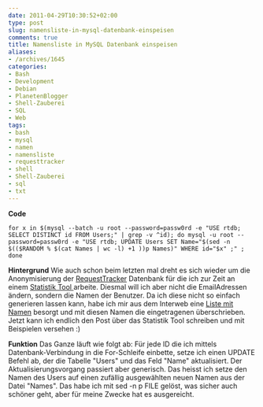 ```yaml
---
date: 2011-04-29T10:30:52+02:00
type: post
slug: namensliste-in-mysql-datenbank-einspeisen
comments: true
title: Namensliste in MySQL Datenbank einspeisen
aliases:
- /archives/1645
categories:
- Bash
- Development
- Debian
- PlanetenBlogger
- Shell-Zauberei
- SQL
- Web
tags:
- bash
- mysql
- namen
- namensliste
- requesttracker
- shell
- Shell-Zauberei
- sql
- txt
---
```


**Code**
```
for x in $(mysql --batch -u root --password=passw0rd -e "USE rtdb; SELECT DISTINCT id FROM Users;" | grep -v ^id); do mysql -u root --password=passw0rd -e "USE rtdb; UPDATE Users SET Name="$(sed -n $(($RANDOM % $(cat Names | wc -l) +1 ))p Names)" WHERE id="$x" ;" ; done
```


**Hintergrund**
Wie auch schon beim letzten mal dreht es sich wieder um die Anonymisierung der [RequestTracker](http://bestpractical.com/rt/) Datenbank für die ich zur Zeit an einem [Statistik Tool ](http://github.com/noqqe/RequestTracker-Stats)arbeite. Diesmal will ich aber nicht die EmailAdressen ändern, sondern die Namen der Benutzer. Da ich diese nicht so einfach generieren lassen kann, habe ich mir aus dem Interweb eine [Liste mit Namen](http://www.ta7.de/txt/listen/list0013.htm) besorgt und mit diesen Namen die eingetragenen überschrieben. Jetzt kann ich endlich den Post über das Statistik Tool schreiben und mit Beispielen versehen :)

**Funktion**
Das Ganze läuft wie folgt ab: Für jede ID die ich mittels Datenbank-Verbindung in die For-Schleife einbette, setze ich einen UPDATE Befehl ab, der die Tabelle "Users" und das Feld "Name" aktualisiert. Der Aktualisierungsvorgang passiert aber generisch. Das heisst ich setze den Namen des Users auf einen zufällig ausgewählten neuen Namen aus der Datei "Names". Das habe ich mit sed -n p FILE gelöst, was sicher auch schöner geht, aber für meine Zwecke hat es ausgereicht.

